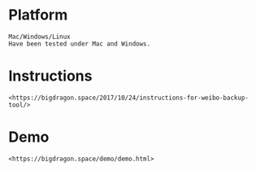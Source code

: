 # Platform
    Mac/Windows/Linux
    Have been tested under Mac and Windows.
# Instructions
    <https://bigdragon.space/2017/10/24/instructions-for-weibo-backup-tool/>
# Demo
    <https://bigdragon.space/demo/demo.html>
